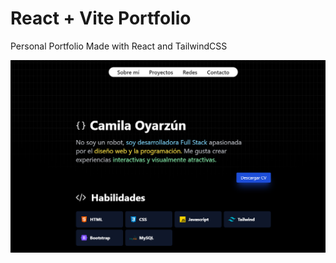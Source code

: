 # React + Vite Portfolio

Personal Portfolio Made with React and TailwindCSS

![image](https://github.com/LouKamilah/Portfolio/blob/master/screen.png)
